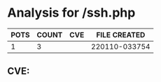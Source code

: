 # Analysis for /ssh.php
| POTS | COUNT | CVE | FILE CREATED |
|---|---|---|---|
| 1 | 3 | | 220110-033754 |

## CVE: 